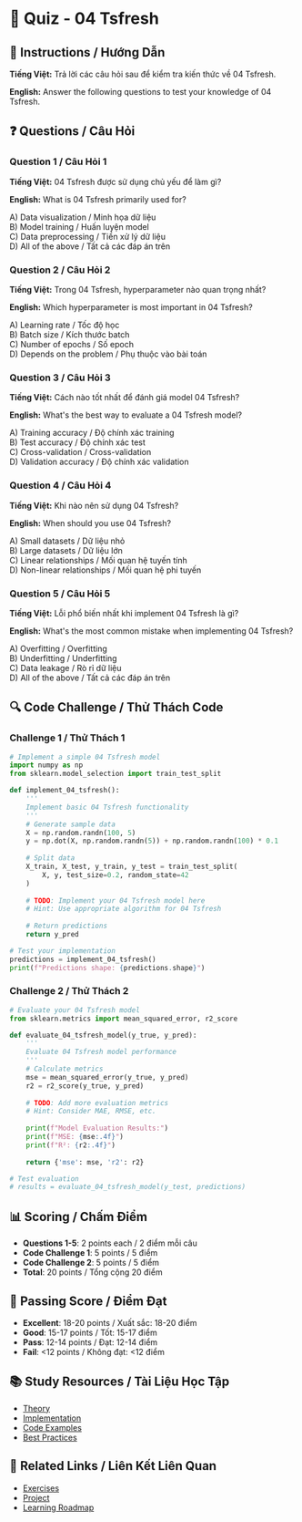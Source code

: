 # 🧠 Quiz - 04 Tsfresh

## 📝 Instructions / Hướng Dẫn

**Tiếng Việt:** Trả lời các câu hỏi sau để kiểm tra kiến thức về 04 Tsfresh.

**English:** Answer the following questions to test your knowledge of 04 Tsfresh.

## ❓ Questions / Câu Hỏi

### Question 1 / Câu Hỏi 1
**Tiếng Việt:** 04 Tsfresh được sử dụng chủ yếu để làm gì?

**English:** What is 04 Tsfresh primarily used for?

A) Data visualization / Minh họa dữ liệu  
B) Model training / Huấn luyện model  
C) Data preprocessing / Tiền xử lý dữ liệu  
D) All of the above / Tất cả các đáp án trên

### Question 2 / Câu Hỏi 2
**Tiếng Việt:** Trong 04 Tsfresh, hyperparameter nào quan trọng nhất?

**English:** Which hyperparameter is most important in 04 Tsfresh?

A) Learning rate / Tốc độ học  
B) Batch size / Kích thước batch  
C) Number of epochs / Số epoch  
D) Depends on the problem / Phụ thuộc vào bài toán

### Question 3 / Câu Hỏi 3
**Tiếng Việt:** Cách nào tốt nhất để đánh giá model 04 Tsfresh?

**English:** What's the best way to evaluate a 04 Tsfresh model?

A) Training accuracy / Độ chính xác training  
B) Test accuracy / Độ chính xác test  
C) Cross-validation / Cross-validation  
D) Validation accuracy / Độ chính xác validation

### Question 4 / Câu Hỏi 4
**Tiếng Việt:** Khi nào nên sử dụng 04 Tsfresh?

**English:** When should you use 04 Tsfresh?

A) Small datasets / Dữ liệu nhỏ  
B) Large datasets / Dữ liệu lớn  
C) Linear relationships / Mối quan hệ tuyến tính  
D) Non-linear relationships / Mối quan hệ phi tuyến

### Question 5 / Câu Hỏi 5
**Tiếng Việt:** Lỗi phổ biến nhất khi implement 04 Tsfresh là gì?

**English:** What's the most common mistake when implementing 04 Tsfresh?

A) Overfitting / Overfitting  
B) Underfitting / Underfitting  
C) Data leakage / Rò rỉ dữ liệu  
D) All of the above / Tất cả các đáp án trên

## 🔍 Code Challenge / Thử Thách Code

### Challenge 1 / Thử Thách 1
```python
# Implement a simple 04 Tsfresh model
import numpy as np
from sklearn.model_selection import train_test_split

def implement_04_tsfresh():
    '''
    Implement basic 04 Tsfresh functionality
    '''
    # Generate sample data
    X = np.random.randn(100, 5)
    y = np.dot(X, np.random.randn(5)) + np.random.randn(100) * 0.1
    
    # Split data
    X_train, X_test, y_train, y_test = train_test_split(
        X, y, test_size=0.2, random_state=42
    )
    
    # TODO: Implement your 04 Tsfresh model here
    # Hint: Use appropriate algorithm for 04 Tsfresh
    
    # Return predictions
    return y_pred

# Test your implementation
predictions = implement_04_tsfresh()
print(f"Predictions shape: {predictions.shape}")
```

### Challenge 2 / Thử Thách 2
```python
# Evaluate your 04 Tsfresh model
from sklearn.metrics import mean_squared_error, r2_score

def evaluate_04_tsfresh_model(y_true, y_pred):
    '''
    Evaluate 04 Tsfresh model performance
    '''
    # Calculate metrics
    mse = mean_squared_error(y_true, y_pred)
    r2 = r2_score(y_true, y_pred)
    
    # TODO: Add more evaluation metrics
    # Hint: Consider MAE, RMSE, etc.
    
    print(f"Model Evaluation Results:")
    print(f"MSE: {mse:.4f}")
    print(f"R²: {r2:.4f}")
    
    return {'mse': mse, 'r2': r2}

# Test evaluation
# results = evaluate_04_tsfresh_model(y_test, predictions)
```

## 📊 Scoring / Chấm Điểm

- **Questions 1-5**: 2 points each / 2 điểm mỗi câu
- **Code Challenge 1**: 5 points / 5 điểm
- **Code Challenge 2**: 5 points / 5 điểm
- **Total**: 20 points / Tổng cộng 20 điểm

## 🎯 Passing Score / Điểm Đạt

- **Excellent**: 18-20 points / Xuất sắc: 18-20 điểm
- **Good**: 15-17 points / Tốt: 15-17 điểm  
- **Pass**: 12-14 points / Đạt: 12-14 điểm
- **Fail**: <12 points / Không đạt: <12 điểm

## 📚 Study Resources / Tài Liệu Học Tập

- [Theory](./THEORY_04_tsfresh.md)
- [Implementation](./IMPLEMENTATION_04_tsfresh.md)
- [Code Examples](./CODE_EXAMPLES_04_tsfresh.md)
- [Best Practices](./BEST_PRACTICES_04_tsfresh.md)

## 🔗 Related Links / Liên Kết Liên Quan

- [Exercises](./EXERCISES_04_tsfresh.md)
- [Project](./PROJECT_04_tsfresh.md)
- [Learning Roadmap](./LEARNING_ROADMAP_04_tsfresh.md)
